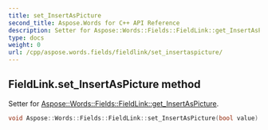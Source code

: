 ```yaml
---
title: set_InsertAsPicture
second_title: Aspose.Words for C++ API Reference
description: Setter for Aspose::Words::Fields::FieldLink::get_InsertAsPicture. 
type: docs
weight: 0
url: /cpp/aspose.words.fields/fieldlink/set_insertaspicture/
---
```

## FieldLink.set_InsertAsPicture method


Setter for [Aspose::Words::Fields::FieldLink::get_InsertAsPicture](./get_insertaspicture/).

```cpp
void Aspose::Words::Fields::FieldLink::set_InsertAsPicture(bool value)
```

